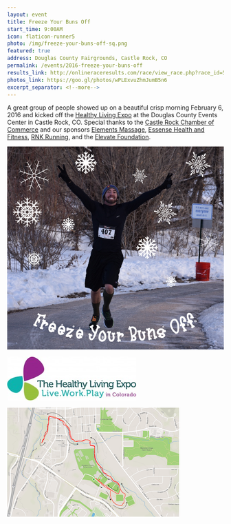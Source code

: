```yaml
---
layout: event
title: Freeze Your Buns Off
start_time: 9:00AM
icon: flaticon-runner5
photo: /img/freeze-your-buns-off-sq.png
featured: true
address: Douglas County Fairgrounds, Castle Rock, CO
permalink: /events/2016-freeze-your-buns-off
results_link: http://onlineraceresults.com/race/view_race.php?race_id=51815
photos_link: https://goo.gl/photos/wPLExvuZhmJumB5n6
excerpt_separator: <!--more-->
---
```


A great group of people showed up on a beautiful crisp morning February 6, 2016 and kicked off the [Healthy Living Expo](http://coloradohealthylivingexpo.com/) at the Douglas County Events Center in Castle Rock, CO. Special thanks to the [Castle Rock Chamber of Commerce](http://www.castlerock.org/) and our sponsors [Elements Massage](http://elementsmassage.com/castle-rock), [Essense Health and Fitness](http://www.castlerockfitness.com/), [RNK Running](http://www.rnkrunning.com/), and the [Elevate Foundation](http://www.discoverhealthandwellness.com/).

<p>
  <img src="/img/freeze-your-buns-off-photo.jpg" class="pure-img">
</p>

<p>
  <img src="/img/healthy_living_expo.jpg" class="pure-img" alt="Healthy Living Expo">
</p>

<a href="/img/FYBO-map.png"><img src="/img/FYBO-map400.png" class="pure-img" alt="Course Map" style="text-align: center"></a>
